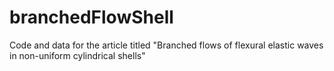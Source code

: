# branchedFlowShell
Code and data for the article titled "Branched flows of flexural elastic waves in non-uniform cylindrical shells"
